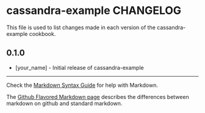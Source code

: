 cassandra-example CHANGELOG
===========================

This file is used to list changes made in each version of the cassandra-example cookbook.

0.1.0
-----
- [your_name] - Initial release of cassandra-example

- - -
Check the [Markdown Syntax Guide](http://daringfireball.net/projects/markdown/syntax) for help with Markdown.

The [Github Flavored Markdown page](http://github.github.com/github-flavored-markdown/) describes the differences between markdown on github and standard markdown.
